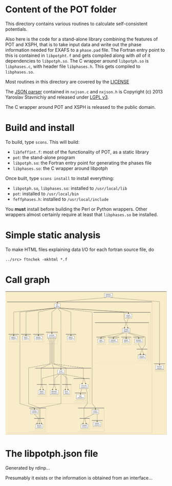 
# Content of the POT folder

This directory contains various routines to calculate 
self-consistent potentials.

Also here is the code for a stand-alone library combining the features
of POT and XSPH, that is to take input data and write out the phase
information needed for EXAFS to a `phase.pad` file.  The Fortran entry
point to this is contained in `libpotpht.f` and gets compiled along
with *all* of it dependencies to `libpotph.so`.  The C wrapper around
`libpotph.so` is `libphases.c`, with header file `libphases.h`.  This
gets compiled to `libphases.so`.

Most routines in this directory are covered by the [LICENSE](../HEADERS/license.h)

The [JSON parser](https://bitbucket.org/yarosla/nxjson) contained in
`nxjson.c` and `nxjson.h` is Copyright (c) 2013 Yaroslav Stavnichiy
and released under
[LGPL v3](http://opensource.org/licenses/lgpl-3.0.html).

The C wrapper around POT and XSPH is released to the public domain.

# Build and install

To build, type `scons`.  This will build:

 * `libfeffint.f`: most of the functionality of POT, as a static library
 * `pot`: the stand-alone program
 * `libpotph.so`: the Fortran entry point for generating the phases file
 * `libphases.so`: the C wrapper around libpotph

Once built, type `scons install` to install everything:

 * `libpotph.so`, `libphases.so`: installed to `/usr/local/lib`
 * `pot`: installed to `/usr/local/bin`
 * `feffphases.h`: installed to `/usr/local/include`

You **must** install before building the Perl or Python wrappers.
Other wrappers almost certainly require at least that `libphases.so`
be installed.


# Simple static analysis

To make HTML files explaining data I/O for each fortran source file, do

	../src> ftnchek -mkhtml *.f

# Call graph

![call graph for the POT folder](tree/pot.png)


# The libpotph.json file

Generated by rdinp...

Presumably it exists or the information is obtained from an interface...
